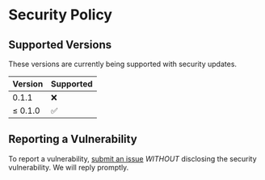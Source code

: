 # Security Policy

## Supported Versions

These versions are currently being supported 
with security updates.

| Version | Supported          |
| ------- | ------------------ |
| 0.1.1   | :x:                |
| ≤ 0.1.0 | :white_check_mark: |

## Reporting a Vulnerability

To report a vulnerability, [submit an issue](https://github.com/jcarney2024/CodeGenie/issues) *WITHOUT*
disclosing the security vulnerability. We will reply promptly.
